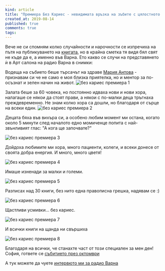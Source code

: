 ```yaml
---
kind: article
title: "Премиера Без Кариес - невидимата връзка на зъбите с цялостното здраве"
created_at: 2019-08-14
published: true
comments: true
tags:
--- 
```

Вече не си спомням колко случайности и нарочности се изпречиха на пътя на публикуването на [книгата](https://bezkaries.com/blog/2019-08-02-за-невидимата-връзка-на-зъбите-с-здравето/), но в крайна сметка тя видя бял свят не къде да е, а именно във Варна.
Ето какво се случи на представянето ѝ в Арт салона на радио Варна в снимки:

Водеща на събието беше търсачът на здраве [Мария Антова](http://eko-exo.com) - признавам си че не само е моя близка приятелка, но и ментор за по-осъзнат и зелен начин на живот.
![без кариес премиера 1](/images/posts/varna1.JPG)


<!-- more -->

Залата беше за 60 човека, но постоянно идваха нови и нови хора, налагаше се някои да стоят прави, а някои с по-малки деца тръгнаха преждевременно. Не знам колко хора са дошли, но благодаря от сърце на всеки един.
![без кариес премиера 2](/images/posts/varna2.JPG)

Децата бяха във вихъра си, а особено любим момент ми остана, когато около 5 минути след началото едно момиченце попита с най-звънливият глас: "А кога ще започвате?"

![без кариес премиера 3](/images/posts/varna3.JPG)

Дойдоха любимите ми хора, много пациенти, колеги, и всеки донесе от своята добра енергия. И много, много цветя!

![без кариес премиера 4](/images/posts/varna4.JPG)

Имаше изненади за малки и големи.

![без кариес премиера 5](/images/posts/varna5.jpg)

Разписах над 30 книги, без нито една правописна грешка, надявам се :)

![без кариес премиера 6](/images/posts/varna6.JPG)

Щастливи усмивки... без кариес.

![без кариес премиера 7](/images/posts/varna7.jpg)

И всички книги на щанда ни свършиха

![без кариес премиера 8](/images/posts/varna8.JPG)

Благодаря на всички, че станахте част от този специален за мен ден! София, гответе се [събитието през октомври](https://www.facebook.com/events/1146533598877348/)

А тук можете да чуете [интервюто ми за радио Варна](http://bnr.bg/play/post/101154502/bez-kariesi-e-misia-vazmojna?fbclid=IwAR1QwGKZS3lmDM65aDFKdGX8BfF63I4nxnCES83vZUio5q3zCVIWeT_5li0)